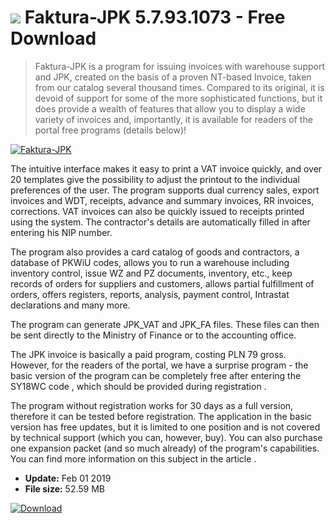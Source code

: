 # ![](https://cdn.softexe.net/static/icon/4/faktura-jpk-9171.png) Faktura-JPK 5.7.93.1073 - Free Download

> Faktura-JPK is a program for issuing invoices with warehouse support and JPK, created on the basis of a proven NT-based Invoice, taken from our catalog several thousand times. Compared to its original, it is devoid of support for some of the more sophisticated functions, but it does provide a wealth of features that allow you to display a wide variety of invoices and, importantly, it is available for readers of the portal free programs (details below)!

[![Faktura-JPK](https://gallery.dpcdn.pl/imgc/Tools/79851/g_-_420x350_1.5_-_x69e52d52-b5ce-48a7-a297-da04961f63d3.png)](https://softexe.net/win/business/billing/faktura-jpk:apgp.html)

The intuitive interface makes it easy to print a VAT invoice quickly, and over 20 templates give the possibility to adjust the printout to the individual preferences of the user. The program supports dual currency sales, export invoices and WDT, receipts, advance and summary invoices, RR invoices, corrections. VAT invoices can also be quickly issued to receipts printed using the system. The contractor's details are automatically filled in after entering his NIP number.
 
 The program also provides a card catalog of goods and contractors, a database of PKWiU codes, allows you to run a warehouse including inventory control, issue WZ and PZ documents, inventory, etc., keep records of orders for suppliers and customers, allows partial fulfillment of orders, offers registers, reports, analysis, payment control, Intrastat declarations and many more.
 
 The program can generate JPK_VAT and JPK_FA files. These files can then be sent directly to the Ministry of Finance or to the accounting office.
 
 The JPK invoice is basically a paid program, costing PLN 79 gross. However, for the readers of the portal, we have a surprise program - the basic version of the program can be completely free after entering the SY18WC code , which should be provided during registration .
 
 The program without registration works for 30 days as a full version, therefore it can be tested before registration. The application in the basic version has free updates, but it is limited to one position and is not covered by technical support (which you can, however, buy). You can also purchase one expansion packet (and so much already) of the program's capabilities. You can find more information on this subject in the article .


- **Update:** Feb 01 2019
- **File size:** 52.59 MB

[![Download](https://cdn.softexe.net/static/img/download.png)](https://softexe.net/win/business/billing/faktura-jpk:apgp.html)

